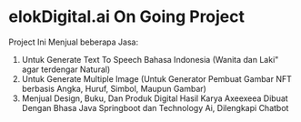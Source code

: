 # elokDigital.ai On Going Project
Project Ini Menjual beberapa Jasa:
1. Untuk Generate Text To Speech Bahasa Indonesia (Wanita dan Laki" agar terdengar Natural)
2. Untuk Generate Multiple Image (Untuk Generator Pembuat Gambar NFT berbasis Angka, Huruf, Simbol, Maupun Gambar)
3. Menjual Design, Buku, Dan Produk Digital Hasil Karya Axeexeea
Dibuat Dengan Bhasa Java Springboot dan Technology Ai, Dilengkapi Chatbot
